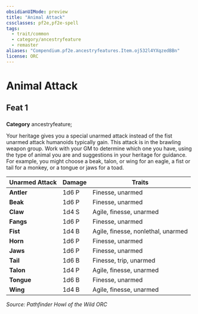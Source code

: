 ```yaml
---
obsidianUIMode: preview
title: "Animal Attack"
cssclasses: pf2e,pf2e-spell
tags:
  - trait/common
  - category/ancestryfeature
  - remaster
aliases: "Compendium.pf2e.ancestryfeatures.Item.oj532l4YXqzedBBn"
license: ORC
---
```

# Animal Attack
## Feat 1
### 

**Category** ancestryfeature; 




Your heritage gives you a special unarmed attack instead of the fist unarmed attack humanoids typically gain. This attack is in the brawling weapon group. Work with your GM to determine which one you have, using the type of animal you are and suggestions in your heritage for guidance. For example, you might choose a beak, talon, or wing for an eagle, a fist or tail for a monkey, or a tongue or jaws for a toad.

  

| Unarmed Attack | Damage | Traits |
| --- | --- | --- |
| **Antler** | 1d6 P | Finesse, unarmed |
| **Beak** | 1d6 P | Finesse, unarmed |
| **Claw** | 1d4 S | Agile, finesse, unarmed |
| **Fangs** | 1d6 P | Finesse, unarmed |
| **Fist** | 1d4 B | Agile, finesse, nonlethal, unarmed |
| **Horn** | 1d6 P | Finesse, unarmed |
| **Jaws** | 1d6 P | Finesse, unarmed |
| **Tail** | 1d6 B | Finesse, trip, unarmed |
| **Talon** | 1d4 P | Agile, finesse, unarmed |
| **Tongue** | 1d6 B | Finesse, unarmed |
| **Wing** | 1d4 B | Agile, finesse, unarmed |

*Source: Pathfinder Howl of the Wild*
*ORC*
